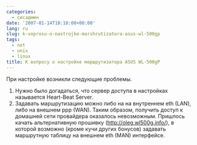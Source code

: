 ```yaml
---
categories:
  - сисадмин
date: '2007-01-14T18:18:00+00:00'
lang: ru
slug: k-voprosu-o-nastrojke-marshrutizatora-asus-wl-500gp
tags:
  - net
  - unix
  - linux
title: К вопросу о настройке маршрутизатора ASUS WL-500gP
---
```




При настройке возникли следующие проблемы.  
1. Нужно было догадаться, что сервер доступа в настройках называется Heart-Beat Server. 
2. Задавать маршрутизацию можно либо на на внутреннем eth (LAN), либо на внешнем ppp (WAN). Таким образом, получить доступ к домашней сети провайдера оказалось невозможным. Пришлось качать альтернативную прошивку (http://oleg.wl500g.info/), в которой возможно (кроме кучи других бонусов) задавать маршрутную таблицу на внешнем eth (MAN) интерфейсе. 
